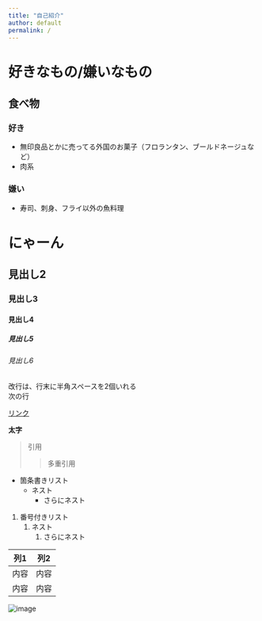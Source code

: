 ```yaml
---
title: "自己紹介"
author: default
permalink: /
---
```


<!--
* 自己紹介
* 好きな/嫌いなプログラミング言語
* 好きな/嫌いな食べ物
-->

# 好きなもの/嫌いなもの

## 食べ物

### 好き
- 無印良品とかに売ってる外国のお菓子（フロランタン、ブールドネージュなど）
- 肉系

### 嫌い
- 寿司、刺身、フライ以外の魚料理

# にゃーん
## 見出し2
### 見出し3
#### 見出し4
##### 見出し5
###### 見出し6

改行は、行末に半角スペースを2個いれる  
次の行

[リンク](https://www.google.co.jp/)

**太字**

> 引用
>> 多重引用


- 箇条書きリスト
  - ネスト
    - さらにネスト


1. 番号付きリスト
   1. ネスト
      1. さらにネスト


| 列1  | 列2  |
|-----|-----|
| 内容  | 内容  |
| 内容  | 内容  |

![image](/GHPages_WebSite/assets/images/logo-150.png)
